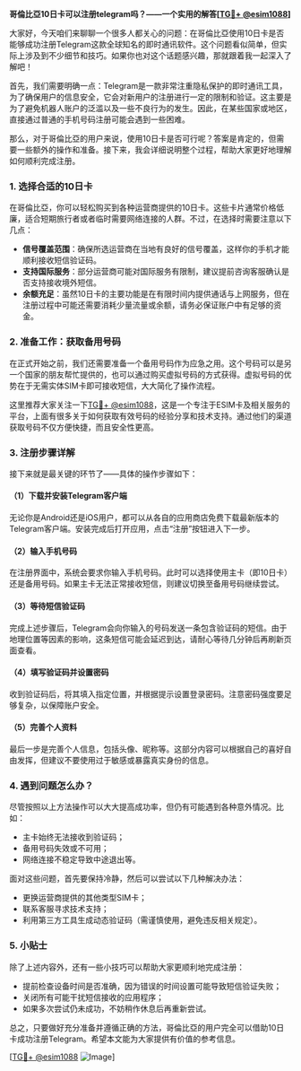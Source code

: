 **哥倫比亞10日卡可以注册telegram吗？——一个实用的解答[[TG💪+ @esim1088](https://t.me/s/esim1088)]**

大家好，今天咱们来聊聊一个很多人都关心的问题：在哥倫比亞使用10日卡是否能够成功注册Telegram这款全球知名的即时通讯软件。这个问题看似简单，但实际上涉及到不少细节和技巧。如果你也对这个话题感兴趣，那就跟着我一起深入了解吧！

首先，我们需要明确一点：Telegram是一款非常注重隐私保护的即时通讯工具，为了确保用户的信息安全，它会对新用户的注册进行一定的限制和验证。这主要是为了避免机器人账户的泛滥以及一些不良行为的发生。因此，在某些国家或地区，直接通过普通的手机号码注册可能会遇到一些困难。

那么，对于哥倫比亞的用户来说，使用10日卡是否可行呢？答案是肯定的，但需要一些额外的操作和准备。接下来，我会详细说明整个过程，帮助大家更好地理解如何顺利完成注册。

### 1. 选择合适的10日卡

在哥倫比亞，你可以轻松购买到各种运营商提供的10日卡。这些卡片通常价格低廉，适合短期旅行者或者临时需要网络连接的人群。不过，在选择时需要注意以下几点：

- **信号覆盖范围**：确保所选运营商在当地有良好的信号覆盖，这样你的手机才能顺利接收短信验证码。
- **支持国际服务**：部分运营商可能对国际服务有限制，建议提前咨询客服确认是否支持接收境外短信。
- **余额充足**：虽然10日卡的主要功能是在有限时间内提供通话与上网服务，但在注册过程中可能还需要消耗少量流量或余额，请务必保证账户中有足够的资金。

### 2. 准备工作：获取备用号码

在正式开始之前，我们还需要准备一个备用号码作为应急之用。这个号码可以是另一个国家的朋友帮忙提供的，也可以通过购买虚拟号码的方式获得。虚拟号码的优势在于无需实体SIM卡即可接收短信，大大简化了操作流程。

这里推荐大家关注一下[TG💪+ @esim1088](https://t.me/s/esim1088)，这是一个专注于ESIM卡及相关服务的平台，上面有很多关于如何获取有效号码的经验分享和技术支持。通过他们的渠道获取号码不仅方便快捷，而且安全性更高。

### 3. 注册步骤详解

接下来就是最关键的环节了——具体的操作步骤如下：

#### （1）下载并安装Telegram客户端

无论你是Android还是iOS用户，都可以从各自的应用商店免费下载最新版本的Telegram客户端。安装完成后打开应用，点击“注册”按钮进入下一步。

#### （2）输入手机号码

在注册界面中，系统会要求你输入手机号码。此时可以选择使用主卡（即10日卡）还是备用号码。如果主卡无法正常接收短信，则建议切换至备用号码继续尝试。

#### （3）等待短信验证码

完成上述步骤后，Telegram会向你输入的号码发送一条包含验证码的短信。由于地理位置等因素的影响，这条短信可能会延迟到达，请耐心等待几分钟后再刷新页面查看。

#### （4）填写验证码并设置密码

收到验证码后，将其填入指定位置，并根据提示设置登录密码。注意密码强度要足够复杂，以保障账户安全。

#### （5）完善个人资料

最后一步是完善个人信息，包括头像、昵称等。这部分内容可以根据自己的喜好自由发挥，但建议不要使用过于敏感或暴露真实身份的信息。

### 4. 遇到问题怎么办？

尽管按照以上方法操作可以大大提高成功率，但仍有可能遇到各种意外情况。比如：

- 主卡始终无法接收到验证码；
- 备用号码失效或不可用；
- 网络连接不稳定导致中途退出等。

面对这些问题，首先要保持冷静，然后可以尝试以下几种解决办法：

- 更换运营商提供的其他类型SIM卡；
- 联系客服寻求技术支持；
- 利用第三方工具生成动态验证码（需谨慎使用，避免违反相关规定）。

### 5. 小贴士

除了上述内容外，还有一些小技巧可以帮助大家更顺利地完成注册：

- 提前检查设备时间是否准确，因为错误的时间设置可能导致短信验证失败；
- 关闭所有可能干扰短信接收的应用程序；
- 如果多次尝试仍未成功，不妨稍作休息后再重新尝试。

总之，只要做好充分准备并遵循正确的方法，哥倫比亞的用户完全可以借助10日卡成功注册Telegram。希望本文能为大家提供有价值的参考信息。

[[TG💪+ @esim1088](https://t.me/s/esim1088) ![Image](https://i.postimg.cc/4NQfJmqS/Snipaste-2025-05-13-00-14-12.png)]